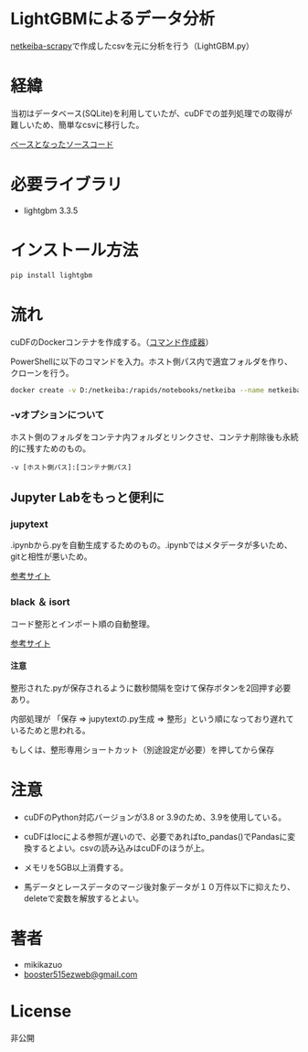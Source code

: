 # LightGBMによるデータ分析
[netkeiba-scrapy](https://github.com/mikikazuo/netkeiba-scrapy)で作成したcsvを元に分析を行う（LightGBM.py）
 
# 経緯
当初はデータベース(SQLite)を利用していたが、cuDFでの並列処理での取得が難しいため、簡単なcsvに移行した。

[ベースとなったソースコード](https://github.com/watanta/netkeiba-scrapy)
 
# 必要ライブラリ
* lightgbm 3.3.5

# インストール方法
```bash
pip install lightgbm
```

# 流れ
cuDFのDockerコンテナを作成する。（[コマンド作成器](https://rapids.ai/start.html#get-rapids)）

PowerShellに以下のコマンドを入力。ホスト側パス内で適宜フォルダを作り、クローンを行う。

```bash
docker create -v D:/netkeiba:/rapids/notebooks/netkeiba --name netkeiba --gpus all -it --shm-size=1g --ulimit memlock=-1 -p 8888:8888 -p 8787:8787 -p 8786:8786 nvcr.io/nvidia/rapidsai/rapidsai-core:22.10-cuda11.5-runtime-ubuntu20.04-py3.9
```

### -vオプションについて
ホスト側のフォルダをコンテナ内フォルダとリンクさせ、コンテナ削除後も永続的に残すためのもの。

`-v [ホスト側パス]:[コンテナ側パス]`

## Jupyter Labをもっと便利に
### jupytext
.ipynbから.pyを自動生成するためのもの。.ipynbではメタデータが多いため、gitと相性が悪いため。

[参考サイト](https://gammasoft.jp/blog/jupyterlab-desktop-install-extensions/)

### black ＆ isort
コード整形とインポート順の自動整理。

[参考サイト](https://pystyle.info/jupyterlab-recommend-extensions/#outline__4)
#### 注意
整形された.pyが保存されるように数秒間隔を空けて保存ボタンを2回押す必要あり。

内部処理が 「保存 ⇒ jupytextの.py生成 ⇒ 整形」という順になっており遅れているためと思われる。

もしくは、整形専用ショートカット（別途設定が必要）を押してから保存

# 注意
- cuDFのPython対応バージョンが3.8 or 3.9のため、3.9を使用している。

- cuDFはlocによる参照が遅いので、必要であればto_pandas()でPandasに変換するとよい。csvの読み込みはcuDFのほうが上。

- メモリを5GB以上消費する。

- 馬データとレースデータのマージ後対象データが１０万件以下に抑えたり、deleteで変数を解放するとよい。

# 著者
* mikikazuo
* booster515ezweb@gmail.com
 
# License
非公開
